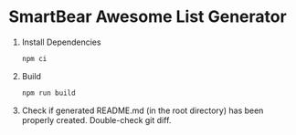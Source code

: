 # SmartBear Awesome List Generator

1. Install Dependencies

    ```sh
    npm ci
    ```

1. Build

    ```sh
    npm run build
    ```

1. Check if generated README.md (in the root directory) has been properly created. Double-check git diff.
